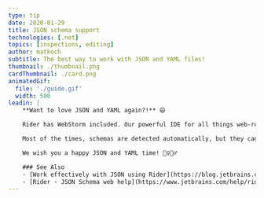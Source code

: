 ```yaml
---
type: tip
date: 2020-01-29
title: JSON schema support
technologies: [.net]
topics: [inspections, editing]
author: matkoch
subtitle: The best way to work with JSON and YAML files!
thumbnail: ./thumbnail.png
cardThumbnail: ./card.png
animatedGif:
  file: './guide.gif'
  width: 500
leadin: |
    **Want to love JSON and YAML again?!** 😄

    Rider has WebStorm included. Our powerful IDE for all things web-related. This means we can benefit from its excellent JSON schema support, which serves us with **code completion and schema verification** in both JSON and YAML files.

    Most of the times, schemas are detected automatically, but they can also be manually selected from the status bar. In JSON files we can also specify the `$schema` top-level property.

    We wish you a happy JSON and YAML time! 🙇‍♀️🙇‍♂️

    ### See Also
    - [Work effectively with JSON using Rider](https://blog.jetbrains.com/dotnet/2019/07/22/work-effectively-json-using-rider/)
    - [Rider - JSON Schema web help](https://www.jetbrains.com/help/rider/Settings_Languages_JSON_Schema.html)
---
```

